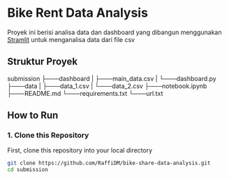 # Bike Rent Data Analysis

Proyek ini berisi analisa data dan dashboard yang dibangun menggunakan [Stramlit](https://streamlit.io/) untuk menganalisa data dari file csv

## Struktur Proyek
submission
├───dashboard
| ├───main_data.csv
| └───dashboard.py
├───data
| ├───data_1.csv
| └───data_2.csv
├───notebook.ipynb
├───README.md
└───requirements.txt
└───url.txt

## How to Run

### 1. Clone this Repository

First, clone this repository into your local directory

```bash
git clone https://github.com/RaffiDM/bike-share-data-analysis.git
cd submission

